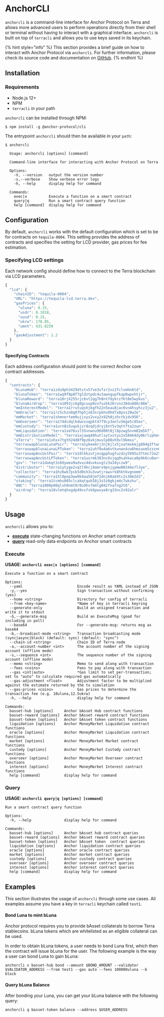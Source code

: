 # AnchorCLI

`anchorcli` is a command-line interface for Anchor Protocol on Terra and allows more advanced users to perform operations directly from their shell or terminal without having to interact with a graphical interface. `anchorcli` is built on top of `terracli` and allows you to use keys saved in its keychain.

{% hint style="info" %}
This section provides a brief guide on how to interact with Anchor Protocol via `anchorcli`. For further information, please check its source code and documentation on [GitHub](https://github.com/Anchor-Protocol/anchorcli).
{% endhint %}

## Installation

### Requirements

* Node.js 12+
* NPM
* `terracli` in your path

`anchorcli` can be installed through NPM:

```text
$ npm install -g @anchor-protocol/cli
```

The entrypoint `anchorcli` should then be available in your `path`:

```text
$ anchorcli
        
  Usage: anchorcli [options] [command]

  Command-line interface for interacting with Anchor Protocol on Terra

  Options:
    -V, --version   output the version number
    -v,--verbose    Show verbose error logs
    -h, --help      display help for command

  Commands:
    exec|x          Execute a function on a smart contract
    query|q         Run a smart contract query function
    help [command]  display help for command
```

## Configuration

By default, `anchorcli` works with the default configuration which is set to be for contracts on `tequila-0004`. This setting provides the address of contracts and specifies the setting for LCD provider, gas prices for fee estimation.

### Specifying LCD settings

Each network config should define how to connect to the Terra blockchain via LCD parameters.

```javascript
{
  "lcd": {
    "chainID": "tequila-0004",
    "URL": "https://tequila-lcd.terra.dev",
    "gasPrices": {
      "uluna": 0.15,
      "usdr": 0.1018,
      "uusd": 0.15,
      "ukrw": 178.05,
      "umnt": 431.6259
    },
    "gasAdjustment": 1.2
  }
}
```

#### Specifying Contracts

Each address configuration should point to the correct Anchor core contract addresses.

```javascript
{
  "contracts": {
    "bLunaHub": "terra1zdu9ph3429dtstv57ve3sfzr2vz2fclvmhn6td",
    "blunaToken": "terra1wq9f8p8f7gldztpdc4v3awngupfkap8wpxhtjr",
    "blunaReward": "terra16rjk255rjc6vt2qg7h8ntfdykrzfkt0e5wykus",
    "blunaAirdrop": "terra1093jc6g8gcuxp0vvfuzkk26rvnz38du886c88m",
    "mmInterestModel": "terra1rrutuqshjkgfh22n5eau8jac0vn4hsyhcz3ju2",
    "mmOracle": "terra1rz5chzn0g07hp5jx63srpkhv8hd7x8pss20w2e",
    "mmMarket": "terra1shmnertem9ujjxys2vxy2x92h0jzhctkjdv956",
    "mmOverseer": "terra174dcdqlkdwvsxqpkt47f9cy3anlv56ge5c05ex",
    "mmCustody": "terra1urn8z5uqukjzr8sqdjdryj6nt5v3qttfta2zwn",
    "mmLiquidation": "terra1sm76ssl55vnwnu96d00t8jl8pzwg5nvm02m5k7",
    "mmDistributionModel": "terra1ajawq49hutlsytxstys2x58464dy06rlzphmvy",
    "aTerra": "terra1xhxx7tgth24d8f9pz6vkjmvulp88xh9vl9kmxu",
    "terraswapblunaLunaPair": "terra1ykeemrj3nj6jlx5jxatmxkmjg894q3ftwnxn6k",
    "terraswapblunaLunaLPToken": "terra1uhf9u4a6vtkvnwn4cw6hmzaxm5zzzn6ukmjq2g",
    "terraswapAncUstPair": "terra10lkkzutjesqpphugfuzdzy5995u37tmc72a255",
    "terraswapAncUstLPToken": "terra1usrmk383nc6vjqq9sahkaca0p9k6cu0arvys43",
    "gov": "terra1dakqt3s8dywea9advxz4duxkuvglz3a34yczw9",
    "distributor": "terra1ytyge2vqtl9kcj8amrx9pxjypmw00244e7l3ye",
    "collector": "terra1hz6wk7psk5d0sh3u3vwtjrawvrk8hkt6vgnemm",
    "community": "terra15l0pep3ww9k4aa50jmf2dnj68ak9tc2s30m2d3",
    "staking": "terra1tcmhs005clcakqtquk58j3s5z0gkjm4c7wkzhu",
    "ANC": "terra1800p00qlxh0nmt0r0u9hv7m4lg042fnafng2t6",
    "airdrop": "terra18vlmtqhxgdp49vsfsk6pwvye8rg33nc2x92alr"
  }
}
```

## Usage

`anchorcli` allows you to:

* [**execute**](https://github.com/Anchor-Protocol/anchorcli#execute) state-changing functions on Anchor smart contracts
* [**query**](https://github.com/Anchor-Protocol/anchorcli#query) read-only data endpoints on Anchor smart contracts

### Execute

**USAGE: `anchorcli exec|x [options] [command]`**

```text
Execute a function on a smart contract

Options:
  --yaml                         Encode result as YAML instead of JSON
  -y,--yes                       Sign transaction without confirming (yes)
  --home <string>                Directory for config of terracli
  --from <key-name>              *Name of key in terracli keyring
  --generate-only                Build an unsigned transaction and write it to stdout
  -G,--generate-msg              Build an ExecuteMsg (good for including in poll)
  --base64                       For --generate-msg: returns msg as base64
  -b,--broadcast-mode <string>   Transaction broadcasting mode (sync|async|block) (default: sync) (default: "sync")
  --chain-id <string>            Chain ID of Terra node
  -a,--account-number <int>      The account number of the signing account (offline mode)
  -s,--sequence <int>            The sequence number of the signing account (offline mode)
  --memo <string>                Memo to send along with transaction
  --fees <coins>                 Fees to pay along with transaction
  --gas <int|auto>               *Gas limit to set per-transaction; set to "auto" to calculate required gas automatically
  --gas-adjustment <float>       Adjustment factor to be multiplied against the estimate returned by the tx simulation
  --gas-prices <coins>           Gas prices to determine the transaction fee (e.g. 10uluna,12.5ukrw)
  -h, --help                     display help for command

Commands:
  basset-hub [options]     Anchor bAsset Hub contract functions
  basset-reward [options]  Anchor bAsset reward contract functions
  basset-token [options]   Anchor bAsset token contract functions
  liquidation [options]    Anchor MoneyMarket Liquidation contract functions
  oracle [options]         Anchor MoneyMarket Liquidation contract functions
  market [options]         Anchor MoneyMarket Market contract functions
  custody [options]        Anchor MoneyMarket Custody contract functions
  overseer [options]       Anchor MoneyMarket Overseer contract functions
  interest [options]       Anchor MoneyMarket Interest contract functions
  help [command]           display help for command

```

### Query

**USAGE: `anchorcli query|q [options] [command]`**

```text
Run a smart contract query function

Options:
  -h, --help               display help for command

Commands:
  basset-hub [options]     Anchor bAsset hub contract queries
  basset-reward [options]  Anchor bAsset reward contract queries
  basset-token [options]   Anchor bAsset token  contract queries
  liquidation [options]    Anchor liquidation contract queries
  oracle [options]         Anchor oracle contract queries
  market [options]         Anchor market contract queries
  custody [options]        Anchor custody contract queries
  overseer [options]       Anchor overseer contract queries
  interest [options]       Anchor interest contract queries
  help [command]           display help for command

```

## Examples

This section illustrates the usage of `anchorcli` through some use cases. All examples assume you have a key in `terracli` keychain called `test1`.

#### Bond Luna to mint bLuna

Anchor protocol requires you to provide bAsset collaterals to borrow Terra stablecoins. bLuna tokens which are whitelisted as an eligible collateral can be used.

In order to obtain bLuna tokens, a user needs to bond Luna first, which then the contract will issue bLuna for the user. The following example is the way a user can bond Luna to gain bLuna:

```text
anchorcli x basset-hub bond --amount $BOND_AMOUNT --validator $VALIDATOR_ADDRESS --from test1 --gas auto --fees 100000uluna --b block
```

#### Query bLuna Balance

After bonding your Luna, you can get your bLuna balance with the following query:

```text
anchorcli q basset-token balance --address $USER_ADDRESS
```

